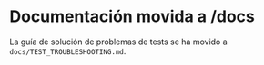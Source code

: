 # Documentación movida a /docs

La guía de solución de problemas de tests se ha movido a `docs/TEST_TROUBLESHOOTING.md`.
